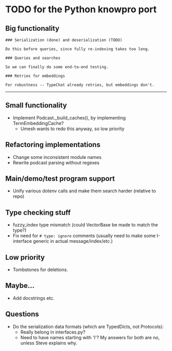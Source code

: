 # TODO for the Python knowpro port

## Big functionality

    ### Serialization (done) and deserialization (TODO)

    Do this before queries, since fully re-indexing takes too long.

    ### Queries and searches

    So we can finally do some end-to-end testing.

    ### Retries for embeddings

    For robustness -- TypeChat already retries, but embeddings don't.

---

## Small functionality

- Implement Podcast._build_caches(), by implementing TermEmbeddingCache?
  - Umesh wants to redo this anyway, so low priority

## Refactoring implementations

- Change some inconsistent module names
- Rewrite podcast parsing without regexes

## Main/demo/test program support

- Unify various dotenv calls and make them search harder (relative to repo)

## Type checking stuff

- fuzzy_index type mismatch (could VectorBase be made to match the type?)
- Fix need for `# type: ignore` comments (usually need to make some I-interface generic in actual message/index/etc.)

## Low priority

- Tombstones for deletions.

## Maybe...

- Add docstrings etc.

## Questions

- Do the serialization data formats (which are TypedDicts, not Protocols):
  - Really belong in interfaces.py?
  - Need to have names starting with 'I'?
  My answers for both are no, unless Steve explains why.
